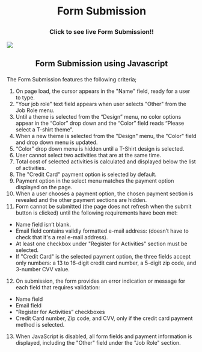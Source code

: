  <h1><b><p align="center">Form Submission</p></b></h1>


<h3><b><p align="center">Click to see live Form Submission!!</p></b></h3>
<a href=http://www.submissionform.sarahshelley.x10host.com/ target="blank"><img src="https://github.com/sargef/form-submission/blob/master/pictures/form.JPG"></a>

<h2><b><p align="center">Form Submission using Javascript</p></b></h2>

The Form Submission features the following criteria;

1. On page load, the cursor appears in the "Name" field, ready for a user to type.
2. "Your job role" text field appears when user selects "Other" from the Job Role menu.
3. Until a theme is selected from the “Design” menu, no color options appear in the “Color” drop down and the “Color” field reads “Please select a T-shirt theme”.
4. When a new theme is selected from the "Design" menu, the "Color" field and drop down menu is updated.
5. “Color” drop down menu is hidden until a T-Shirt design is selected.
6. User cannot select two activities that are at the same time.
7. Total cost of selected activities is calculated and displayed below the list of activities.
8. The "Credit Card" payment option is selected by default.
9. Payment option in the select menu matches the payment option displayed on the page.
10. When a user chooses a payment option, the chosen payment section is revealed and the other payment sections are hidden.
11. Form cannot be submitted (the page does not refresh when the submit button is clicked) until the following requirements have been met:
* Name field isn’t blank.
* Email field contains validly formatted e-mail address: (doesn’t have to check that it's a real e-mail address).
* At least one checkbox under "Register for Activities" section must be selected.
* If "Credit Card" is the selected payment option, the three fields accept only numbers: a 13 to 16-digit credit card number, a 5-digit zip code, and 3-number CVV value.
12. On submission, the form provides an error indication or message for each field that requires validation:
* Name field
* Email field
* “Register for Activities” checkboxes
* Credit Card number, Zip code, and CVV, only if the credit card payment method is selected. 
13. When JavaScript is disabled, all form fields and payment information is displayed, including the "Other" field under the "Job Role" section.

